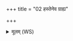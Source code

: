 +++
title = "02 हस्तेनेव ग्राह्य"

+++
<details><summary>मूलम् (WS)</summary>

हस्तेनेव ग्राह्य आधिरस्या ब्रह्मजायेति चेदवोचत् ।  
न दूताय प्रह्ये तस्थ एषा तथा राष्ट्रं गुपितं क्षत्रियस्य ॥ ३ ॥
</details>